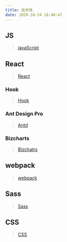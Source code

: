```yaml
---
title: 技术栈
date: 2020-10-24 18:48:47
---
```

## JS
>[javaScript](/js "js")

## React
>[React](/react "React")

### Hook
>[Hook](/hook "hook")

### Ant Design Pro
>[Antd](/antd "antd")

### Bizcharts
>[Bizchatrs](/bizcharts "bizcharts")

## webpack
>[webpack](/webpack "webpack")

## Sass
>[Sass](/sass "Sass")

## CSS
>[CSS](/css "css")

